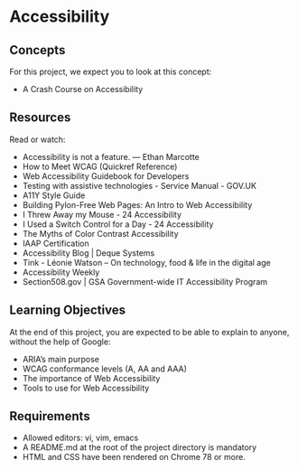 # Accessibility

## Concepts
For this project, we expect you to look at this concept:

- A Crash Course on Accessibility

## Resources
Read or watch:

- Accessibility is not a feature. — Ethan Marcotte
- How to Meet WCAG (Quickref Reference)
- Web Accessibility Guidebook for Developers
- Testing with assistive technologies - Service Manual - GOV.UK
- A11Y Style Guide
- Building Pylon-Free Web Pages: An Intro to Web Accessibility
- I Threw Away my Mouse - 24 Accessibility
- I Used a Switch Control for a Day - 24 Accessibility
- The Myths of Color Contrast Accessibility
- IAAP Certification
- Accessibility Blog | Deque Systems
- Tink - Léonie Watson – On technology, food & life in the digital age
- Accessibility Weekly
- Section508.gov | GSA Government-wide IT Accessibility Program

## Learning Objectives
At the end of this project, you are expected to be able to explain to anyone, without the help of Google:

- ARIA’s main purpose
- WCAG conformance levels (A, AA and AAA)
- The importance of Web Accessibility
- Tools to use for Web Accessibility

## Requirements
- Allowed editors: vi, vim, emacs
- A README.md at the root of the project directory is mandatory
- HTML and CSS have been rendered on Chrome 78 or more.